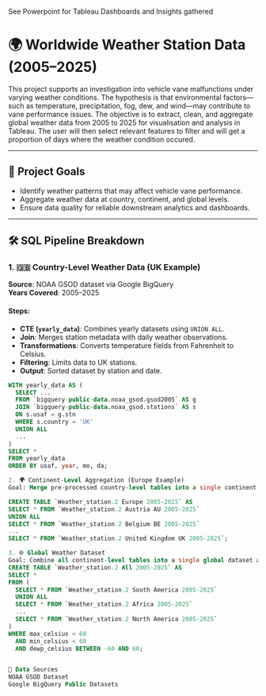 See Powerpoint for Tableau Dashboards and Insights gathered

# 🌍 Worldwide Weather Station Data (2005–2025)

This project supports an investigation into vehicle vane malfunctions under varying weather conditions. The hypothesis is that environmental factors—such as temperature, precipitation, fog, dew, and wind—may contribute to vane performance issues. The objective is to extract, clean, and aggregate global weather data from 2005 to 2025 for visualisation and analysis in Tableau. The user will then select relevant features to filter and will get a proportion of days where the weather condition occured.

---

## 🧠 Project Goals

- Identify weather patterns that may affect vehicle vane performance.
- Aggregate weather data at country, continent, and global levels.
- Ensure data quality for reliable downstream analytics and dashboards.

---

## 🛠️ SQL Pipeline Breakdown

### 1. 🇬🇧 Country-Level Weather Data (UK Example)

**Source**: NOAA GSOD dataset via Google BigQuery  
**Years Covered**: 2005–2025

#### Steps:
- **CTE (`yearly_data`)**: Combines yearly datasets using `UNION ALL`.
- **Join**: Merges station metadata with daily weather observations.
- **Transformations**: Converts temperature fields from Fahrenheit to Celsius.
- **Filtering**: Limits data to UK stations.
- **Output**: Sorted dataset by station and date.

```sql
WITH yearly_data AS (
  SELECT ...
  FROM `bigquery-public-data.noaa_gsod.gsod2005` AS g
  JOIN `bigquery-public-data.noaa_gsod.stations` AS s
  ON s.usaf = g.stn
  WHERE s.country = 'UK'
  UNION ALL
  ...
)
SELECT *
FROM yearly_data
ORDER BY usaf, year, mo, da;

2. 🌍 Continent-Level Aggregation (Europe Example)
Goal: Merge pre-processed country-level tables into a single continent-wide dataset.

CREATE TABLE `Weather_station.2 Europe 2005-2025` AS
SELECT * FROM `Weather_station.2 Austria AU 2005-2025`
UNION ALL
SELECT * FROM `Weather_station.2 Belgium BE 2005-2025`
...
SELECT * FROM `Weather_station.2 United Kingdom UK 2005-2025`;

3. 🌐 Global Weather Dataset
Goal: Combine all continent-level tables into a single global dataset and apply data quality filters.
CREATE TABLE `Weather_station.2 All 2005-2025` AS
SELECT *
FROM (
  SELECT * FROM `Weather_station.2 South America 2005-2025`
  UNION ALL
  SELECT * FROM `Weather_station.2 Africa 2005-2025`
  ...
  SELECT * FROM `Weather_station.2 North America 2005-2025`
)
WHERE max_celsius < 60
  AND min_celsius < 60
  AND dewp_celsius BETWEEN -60 AND 60;


📁 Data Sources
NOAA GSOD Dataset
Google BigQuery Public Datasets
